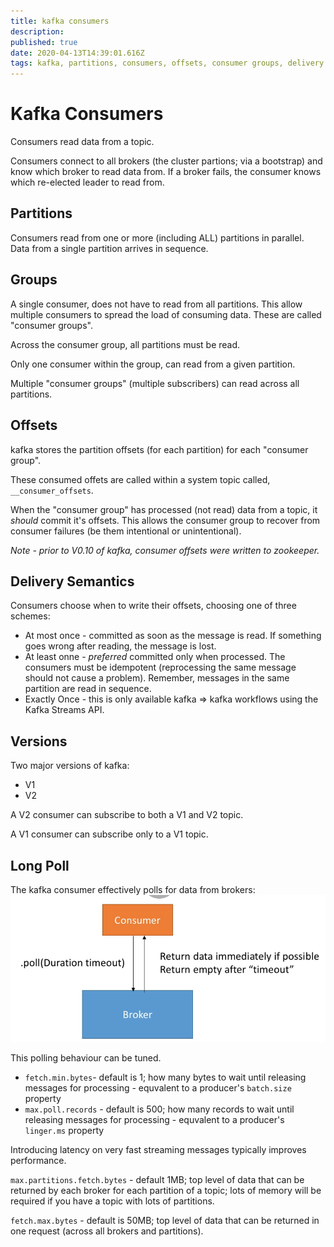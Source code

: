 ```yaml
---
title: kafka consumers
description: 
published: true
date: 2020-04-13T14:39:01.616Z
tags: kafka, partitions, consumers, offsets, consumer groups, delivery semantics, bootstrap
---
```


# Kafka Consumers
Consumers read data from a topic.

Consumers connect to all brokers (the cluster partions; via a bootstrap) and know which broker to read data from. If a broker fails, the consumer knows which re-elected leader to read from.


## Partitions
Consumers read from one or more (including ALL) partitions in parallel.  Data from a single partition arrives in sequence.


## Groups
A single consumer, does not have to read from all partitions. This allow multiple consumers to spread the load of consuming data. These are called "consumer groups". 

Across the consumer group, all partitions must be read.

Only one consumer within the group, can read from a given partition.

Multiple "consumer groups" (multiple subscribers) can read across all partitions.

## Offsets
kafka stores the partition offsets (for each partition) for each "consumer group".

These consumed offets are called within a system topic called, `__consumer_offsets`.

When the "consumer group" has processed (not read) data from a topic, it _should_ commit it's offsets. This allows the consumer group to recover from consumer failures (be them intentional or unintentional).

_Note - prior to V0.10 of kafka, consumer offsets were written to zookeeper._

## Delivery Semantics
Consumers choose when to write their offsets, choosing one of three schemes:
* At most once - committed as soon as the message is read. If something goes wrong after reading, the message is lost.
* At least onne - _preferred_ committed  only when processed. The consumers must be idempotent (reprocessing the same message should not cause a problem). Remember, messages in the same partition are read in sequence.
* Exactly Once - this is only available kafka => kafka workflows using the Kafka Streams API.


## Versions
Two major versions of kafka:
* V1
* V2

A V2 consumer can subscribe to both a V1 and V2 topic.

A V1 consumer can subscribe only to a V1 topic.


## Long Poll
The kafka consumer effectively polls for data from brokers:
![kafka-long-poll.png](/uploads/kafka/kafka-long-poll.png)

This polling behaviour can be tuned.

* `fetch.min.bytes`- default is 1; how many bytes to wait until releasing messages for processing - equvalent to a producer's `batch.size` property
* `max.poll.records` - default is 500; how many records to wait until releasing messages for processing - equvalent to a producer's `linger.ms` property

Introducing latency on very fast streaming messages typically improves performance.

`max.partitions.fetch.bytes` - default 1MB; top level of data that can be returned by each broker for each partition of a topic; lots of memory will be required if you have a topic with lots of partitions.

`fetch.max.bytes` - default is 50MB; top level of data that can be returned in one request (across all brokers and partitions).